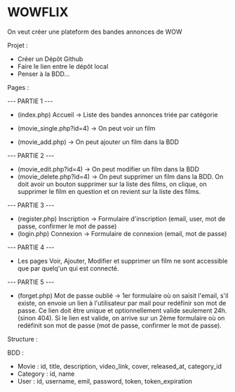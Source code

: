 # WOWFLIX

On veut créer une plateform des bandes annonces de WOW

Projet :
- Créer un Dépôt Github
- Faire le lien entre le dépôt local
- Penser à la BDD...

Pages :

--- PARTIE 1 ---
- (index.php) Accueil -> Liste des bandes annonces triée par catégorie

- (movie_single.php?id=4) -> On peut voir un film
- (movie_add.php) -> On peut ajouter un film dans la BDD

--- PARTIE 2 ---
- (movie_edit.php?id=4) -> On peut modifier un film dans la BDD
- (movie_delete.php?id=4) -> On peut supprimer un film dans la BDD. On doit avoir un bouton supprimer sur la liste des films, on clique, on supprimer le film en question et on revient sur la liste des films.


--- PARTIE 3 ---
- (register.php) Inscription -> Formulaire d'inscription (email, user, mot de passe, confirmer le mot de passe)
- (login.php) Connexion -> Formulaire de connexion (email, mot de passe)

--- PARTIE 4 ---
- Les pages Voir, Ajouter, Modifier et supprimer un film ne sont accessible que par quelq'un qui est connecté.

--- PARTIE 5 ---
- (forget.php) Mot de passe oublié -> 1er formulaire où on saisit l'email, s'il existe, on envoie un lien à l'utilisateur par mail pour redéfinir son mot de passe. Ce lien doit être unique et optionnellement valide seulement 24h.(sinon 404). Si le lien est valide, on arrive sur un 2ème formulaire où on redéfinit son mot de passe (mot de passe, confirmer le mot de passe).

Structure :

BDD : 
- Movie : id, title, description, video_link, cover, released_at, category_id
- Category : id, name
- User : id, username, emil, password, token, token_expiration
